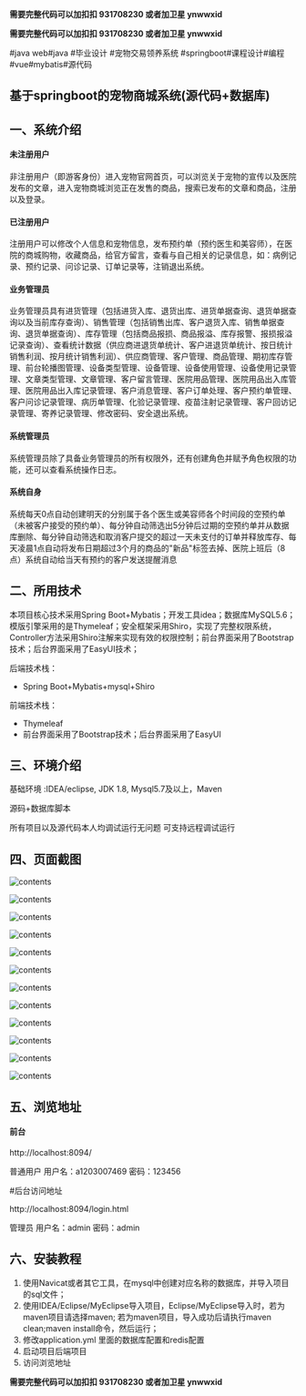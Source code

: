 **需要完整代码可以加扣扣  931708230 或者加卫星  ynwwxid**

**需要完整代码可以加扣扣  931708230 或者加卫星  ynwwxid**

#java web#java #毕业设计 #宠物交易领养系统 #springboot#课程设计#编程#vue#mybatis#源代码

## 基于springboot的宠物商城系统(源代码+数据库)

## 一、系统介绍

#### 未注册用户

非注册用户（即游客身份）进入宠物官网首页，可以浏览关于宠物的宣传以及医院发布的文章，进入宠物商城浏览正在发售的商品，搜索已发布的文章和商品，注册以及登录。

#### 已注册用户

注册用户可以修改个人信息和宠物信息，发布预约单（预约医生和美容师），在医院的商城购物，收藏商品，给官方留言，查看与自己相关的记录信息，如：病例记录、预约记录、问诊记录、订单记录等，注销退出系统。

#### 业务管理员

业务管理员具有进货管理（包括进货入库、退货出库、进货单据查询、退货单据查询以及当前库存查询）、销售管理（包括销售出库、客户退货入库、销售单据查询、退货单据查询）、库存管理（包括商品报损、商品报溢、库存报警、报损报溢记录查询）、查看统计数据（供应商进退货单统计、客户进退货单统计、按日统计销售利润、按月统计销售利润）、供应商管理、客户管理、商品管理、期初库存管理、前台轮播图管理、设备类型管理、设备管理、设备使用管理、设备使用记录管理、文章类型管理、文章管理、客户留言管理、医院用品管理、医院用品出入库管理、医院用品出入库记录管理、客户消息管理、客户订单处理、客户预约单管理、客户问诊记录管理、病历单管理、化验记录管理、疫苗注射记录管理、客户回访记录管理、寄养记录管理、修改密码、安全退出系统。

#### 系统管理员

系统管理员除了具备业务管理员的所有权限外，还有创建角色并赋予角色权限的功能，还可以查看系统操作日志。

#### 系统自身

系统每天0点自动创建明天的分别属于各个医生或美容师各个时间段的空预约单（未被客户接受的预约单）、每分钟自动筛选出5分钟后过期的空预约单并从数据库删除、每分钟自动筛选和取消客户提交的超过一天未支付的订单并释放库存、每天凌晨1点自动将发布日期超过3个月的商品的"新品"标签去掉、医院上班后（8点）系统自动给当天有预约的客户发送提醒消息

## 二、所用技术

本项目核心技术采用Spring Boot+Mybatis；开发工具idea；数据库MySQL5.6；模版引擎采用的是Thymeleaf；安全框架采用Shiro，实现了完整权限系统，Controller方法采用Shiro注解来实现有效的权限控制；前台界面采用了Bootstrap技术；后台界面采用了EasyUI技术；

后端技术栈：

- Spring Boot+Mybatis+mysql+Shiro

前端技术栈：

- Thymeleaf
- 前台界面采用了Bootstrap技术；后台界面采用了EasyUI


## 三、环境介绍

基础环境 :IDEA/eclipse, JDK 1.8, Mysql5.7及以上，Maven

源码+数据库脚本

所有项目以及源代码本人均调试运行无问题 可支持远程调试运行

## 四、页面截图



![contents](./picture/picture1.png)

![contents](./picture/picture2.png)

![contents](./picture/picture3.png)

![contents](./picture/picture4.png)

![contents](./picture/picture5.png)

![contents](./picture/picture6.png)

![contents](./picture/picture7.png)

![contents](./picture/picture8.png)

![contents](./picture/picture9.png)

![contents](./picture/picture10.png)

![contents](./picture/picture11.png)

![contents](./picture/picture12.png)



## 五、浏览地址

#### 前台

http://localhost:8094/

普通用户  用户名：a1203007469  密码：123456

#后台访问地址

http://localhost:8094/login.html

管理员    用户名：admin  密码：admin  

## 六、安装教程

1. 使用Navicat或者其它工具，在mysql中创建对应名称的数据库，并导入项目的sql文件；
2. 使用IDEA/Eclipse/MyEclipse导入项目，Eclipse/MyEclipse导入时，若为maven项目请选择maven;
   若为maven项目，导入成功后请执行maven clean;maven install命令，然后运行；
3. 修改application.yml 里面的数据库配置和redis配置
4. 启动项目后端项目 
5. 访问浏览地址

**需要完整代码可以加扣扣  931708230 或者加卫星  ynwwxid**

